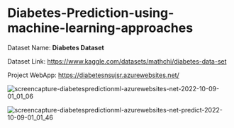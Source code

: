 # Diabetes-Prediction-using-machine-learning-approaches

Dataset Name: **Diabetes Dataset**

Dataset Link: https://www.kaggle.com/datasets/mathchi/diabetes-data-set

Project WebApp: https://diabetesnsujsr.azurewebsites.net/




![screencapture-diabetespredictionml-azurewebsites-net-2022-10-09-01_01_06](https://user-images.githubusercontent.com/62791323/194723433-396da4a4-5db0-4e05-96c9-13afacc47dc5.png)

![screencapture-diabetespredictionml-azurewebsites-net-predict-2022-10-09-01_01_46](https://user-images.githubusercontent.com/62791323/194723445-43699d2d-db0b-4b43-a2f7-a255fd971f4d.png)
